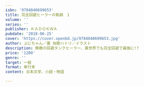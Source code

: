 ```yaml
---
isbn: '9784040699653'
title: 完全回避ヒーラーの軌跡　1
volume: ''
series: ''
publisher: ＫＡＤＯＫＷＡ
pubdate: '2018-06-25'
cover: 'https://cover.openbd.jp/9784040699653.jpg'
author: ぷにちゃん／著 匈歌ハトリ／イラスト
description: 無敵の回避タンクヒーラー、異世界でも完全回避で最強に!?
price: '1200'
genre: ''
target: 一般
format: 単行本
content: 日本文学、小説・物語

---
```

